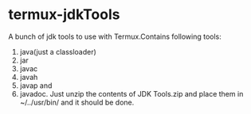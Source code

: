 # termux-jdkTools
A bunch of jdk tools to use with Termux.Contains following tools:
1. java(just a classloader)
2. jar
3. javac
4. javah
5. javap and
6. javadoc. 
Just unzip the contents of JDK Tools.zip and place them in 
~/../usr/bin/ and it should be done.
